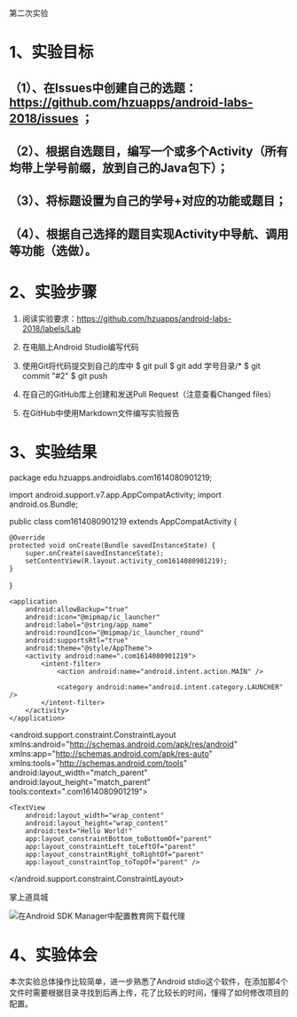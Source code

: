 第二次实验
# 1、实验目标
## （1）、在Issues中创建自己的选题：https://github.com/hzuapps/android-labs-2018/issues ；
## （2）、根据自选题目，编写一个或多个Activity（所有均带上学号前缀，放到自己的Java包下）；
## （3）、将标题设置为自己的学号+对应的功能或题目；
## （4）、根据自己选择的题目实现Activity中导航、调用等功能（选做）。

# 2、实验步骤
1. 阅读实验要求：https://github.com/hzuapps/android-labs-2018/labels/Lab   

2. 在电脑上Android Studio编写代码  

3. 使用Git将代码提交到自己的库中 
$ git pull
$ git add 学号目录/*
$ git commit "#2"
$ git push

4. 在自己的GitHub库上创建和发送Pull Request（注意查看Changed files）  

5. 在GitHub中使用Markdown文件编写实验报告

# 3、实验结果
 package edu.hzuapps.androidlabs.com1614080901219;

import android.support.v7.app.AppCompatActivity;
import android.os.Bundle;

public class com1614080901219 extends AppCompatActivity {

    @Override
    protected void onCreate(Bundle savedInstanceState) {
        super.onCreate(savedInstanceState);
        setContentView(R.layout.activity_com1614080901219);
    }
}

<?xml version="1.0" encoding="utf-8"?>
<manifest xmlns:android="http://schemas.android.com/apk/res/android"
    package="edu.hzuapps.androidlabs.com1614080901219">

    <application
        android:allowBackup="true"
        android:icon="@mipmap/ic_launcher"
        android:label="@string/app_name"
        android:roundIcon="@mipmap/ic_launcher_round"
        android:supportsRtl="true"
        android:theme="@style/AppTheme">
        <activity android:name=".com1614080901219">
            <intent-filter>
                <action android:name="android.intent.action.MAIN" />

                <category android:name="android.intent.category.LAUNCHER" />
            </intent-filter>
        </activity>
    </application>

</manifest>

<?xml version="1.0" encoding="utf-8"?>
<android.support.constraint.ConstraintLayout xmlns:android="http://schemas.android.com/apk/res/android"
    xmlns:app="http://schemas.android.com/apk/res-auto"
    xmlns:tools="http://schemas.android.com/tools"
    android:layout_width="match_parent"
    android:layout_height="match_parent"
    tools:context=".com1614080901219">

    <TextView
        android:layout_width="wrap_content"
        android:layout_height="wrap_content"
        android:text="Hello World!"
        app:layout_constraintBottom_toBottomOf="parent"
        app:layout_constraintLeft_toLeftOf="parent"
        app:layout_constraintRight_toRightOf="parent"
        app:layout_constraintTop_toTopOf="parent" />

</android.support.constraint.ConstraintLayout>

<resources>
    <string name="app_name">掌上道具城</string>
</resources>

![在Android SDK Manager中配置教育网下载代理](https://github.com/as6296463/android-labs-2018/blob/master/com1614080901219/2.png "配置教育网下载代理")
# 4、实验体会
 本次实验总体操作比较简单，进一步熟悉了Android stdio这个软件，在添加那4个文件时需要根据目录寻找到后再上传，花了比较长的时间，懂得了如何修改项目的配置。
